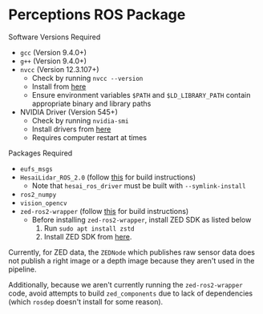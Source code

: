 # Perceptions ROS Package

Software Versions Required
- `gcc` (Version 9.4.0+)
- `g++` (Version 9.4.0+)
- `nvcc` (Version 12.3.107+)
    - Check by running `nvcc --version`
    - Install from [here](https://developer.nvidia.com/cuda-downloads)
    - Ensure environment variables `$PATH` and `$LD_LIBRARY_PATH` contain appropriate binary and library paths
- NVIDIA Driver (Version 545+)
    - Check by running `nvidia-smi`
    - Install drivers from [here](https://www.nvidia.com/download/index.aspx)
    - Requires computer restart at times

Packages Required
- `eufs_msgs`
- `HesaiLidar_ROS_2.0` (follow [this](https://github.com/carnegiemellonracing/HesaiLidar_ROS_2.0) for build instructions)
    - Note that `hesai_ros_driver` must be built with `--symlink-install`
- `ros2_numpy`
- `vision_opencv`
- `zed-ros2-wrapper` (follow [this](https://github.com/carnegiemellonracing/zed-ros2-wrapper) for build instructions)
    - Before installing `zed-ros2-wrapper`, install ZED SDK as listed below
        1. Run `sudo apt install zstd`
        2. Install ZED SDK from [here](https://www.stereolabs.com/developers/release).

Currently, for ZED data, the `ZEDNode` which publishes raw sensor data does not publish a right image or a depth image
because they aren't used in the pipeline.

Additionally, because we aren't currently running the `zed-ros2-wrapper` code, avoid attempts to build
`zed_components` due to lack of dependencies (which `rosdep` doesn't install for some reason).
